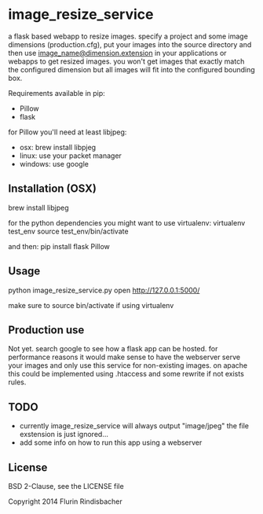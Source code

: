image_resize_service
========
a flask based webapp to resize images. specify a project and some image dimensions (production.cfg), put your images into the source directory and then use image_name@dimension.extension in your applications or webapps to get resized images.
you won't get images that exactly match the configured dimension but all images will fit into the configured bounding box.

Requirements available in pip:
 - Pillow
 - flask
 
for Pillow you'll need at least libjpeg: 
 - osx: brew install libpjeg
 - linux: use your packet manager
 - windows: use google

Installation (OSX)
-----
brew install libjpeg

for the python dependencies you might want to use virtualenv:
virtualenv test_env
source test_env/bin/activate 

and then:
pip install flask Pillow
 
Usage
-----
python image_resize_service.py
open http://127.0.0.1:5000/

make sure to source bin/activate if using virtualenv

Production use
-----
Not yet. search google to see how a flask app can be hosted. 
for performance reasons it would make sense to have the webserver serve your images and only use this service for non-existing images.
on apache this could be implemented using .htaccess and some rewrite if not exists rules.

TODO
-----
 - currently image_resize_service will always output "image/jpeg" the file exstension is just ignored...
 - add some info on how to run this app using a webserver
 
License
-------
BSD 2-Clause, see the LICENSE file

Copyright 2014 Flurin Rindisbacher